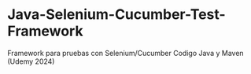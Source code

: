 # Java-Selenium-Cucumber-Test-Framework
Framework para pruebas con Selenium/Cucumber Codigo Java y Maven (Udemy 2024)
